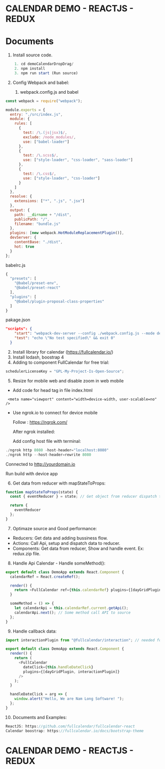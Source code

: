 # CALENDAR DEMO - REACTJS - REDUX

# Documents

1. Install source code.

```js
    1. cd demoCalendarDropDrag/
    2. npm install
    3. npm run start (Run source)
```

2. Config Webpack and babel:

   1. webpack.config.js and babel

```js
const webpack = require("webpack");

module.exports = {
  entry: "./src/index.js",
  module: {
    rules: [
      {
        test: /\.(js|jsx)$/,
        exclude: /node_modules/,
        use: ["babel-loader"]
      },
      {
        test: /\.scss$/,
        use: ["style-loader", "css-loader", "sass-loader"]
      },
      {
        test: /\.css$/,
        use: ["style-loader", "css-loader"]
      }
    ]
  },
  resolve: {
    extensions: ["*", ".js", ".jsx"]
  },
  output: {
    path: __dirname + "/dist",
    publicPath: "/",
    filename: "bundle.js"
  },
  plugins: [new webpack.HotModuleReplacementPlugin()],
  devServer: {
    contentBase: "./dist",
    hot: true
  }
};
```

babelrc.js

```js
{
  "presets": [
    "@babel/preset-env",
    "@babel/preset-react"
  ],
  "plugins": [
    "@babel/plugin-proposal-class-properties"
  ]
}
```

pakage.json

```json
"scripts": {
    "start": "webpack-dev-server --config ./webpack.config.js --mode development",
    "test": "echo \"No test specified\" && exit 0"
  }

```

2. Install library for calendar (https://fullcalendar.io/)
3. Install lodash, boostrap 4
4. Adding to component FullCalendar for free trial:

```js
schedulerLicenseKey = "GPL-My-Project-Is-Open-Source";
```

5. Resize for mobile web and disable zoom in web mobile

- Add code for head tag in file index.html

```
 <meta name="viewport" content="width=device-width, user-scalable=no" />
```

- Use ngrok.io to connect for device mobile

  Follow : https://ngrok.com/

  After ngrok installed:

  Add config host file with terminal:

```js
./ngrok http 8080 -host-header="localhost:8080"
./ngrok http --host-header=rewrite 8080
```

Connected to http://yourdomain.io

Run build with device app

6. Get data from reducer with mapStateToProps:

```js
function mapStateToProps(state) {
  const { eventReducer } = state; // Get object from reducer dispatch to components

  return {
    eventReducer
  };
}
```

7. Optimaze source and Good performance:

- Reducers: Get data and adding bussiness flow.
- Actions: Call Api, setup and dispatch data to reducer.
- Components: Get data from reducer, Show and handle event.
  Ex: redux.zip file.

8. Handle Api Calendar - Handle someMethod():

```js
export default class DemoApp extends React.Component {
  calendarRef = React.createRef();

  render() {
    return <FullCalendar ref={this.calendarRef} plugins={[dayGridPlugin]} />;
  }

  someMethod = () => {
    let calendarApi = this.calendarRef.current.getApi();
    calendarApi.next(); // Some method call API to source
  };
}
```

9. Handle callback data:

```js
import interactionPlugin from "@fullcalendar/interaction"; // needed for dayClick

export default class DemoApp extends React.Component {
  render() {
    return (
      <FullCalendar
        dateClick={this.handleDateClick}
        plugins={[dayGridPlugin, interactionPlugin]}
      />
    );
  }

  handleDateClick = arg => {
    window.alert("Hello, We are Nam Long Software! ");
  };
}
```

10. Documents and Examples:

```js
ReactJS: https://github.com/fullcalendar/fullcalendar-react
Calendar boostrap: https://fullcalendar.io/docs/bootstrap-theme
```

# CALENDAR DEMO - REACTJS - REDUX
